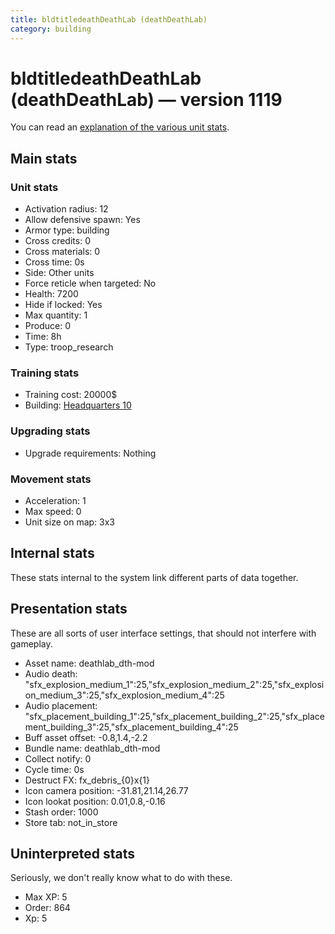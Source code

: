 ```yaml
---
title: bldtitledeathDeathLab (deathDeathLab)
category: building
---
```


# bldtitledeathDeathLab (deathDeathLab) — version 1119

You can read an [explanation  of the various unit stats](unitexplained.md).

## Main stats

### Unit stats

  * Activation radius: 12
  * Allow defensive spawn: Yes
  * Armor type: building
  * Cross credits: 0
  * Cross materials: 0
  * Cross time: 0s
  * Side: Other units
  * Force reticle when targeted: No
  * Health: 7200
  * Hide if locked: Yes
  * Max quantity: 1
  * Produce: 0
  * Time: 8h
  * Type: troop_research

### Training stats

  * Training cost: 20000$
  * Building: [Headquarters 10](smugglerHQ.html)

### Upgrading stats

  * Upgrade requirements: Nothing

### Movement stats

  * Acceleration: 1
  * Max speed: 0
  * Unit size on map: 3x3

## Internal stats

These stats internal to the system link different parts of data together.


## Presentation stats

These are all sorts of user interface settings, that should not interfere with gameplay.

  * Asset name: deathlab_dth-mod
  * Audio death: "sfx_explosion_medium_1":25,"sfx_explosion_medium_2":25,"sfx_explosion_medium_3":25,"sfx_explosion_medium_4":25
  * Audio placement: "sfx_placement_building_1":25,"sfx_placement_building_2":25,"sfx_placement_building_3":25,"sfx_placement_building_4":25
  * Buff asset offset: -0.8,1.4,-2.2
  * Bundle name: deathlab_dth-mod
  * Collect notify: 0
  * Cycle time: 0s
  * Destruct FX: fx_debris_{0}x{1}
  * Icon camera position: -31.81,21.14,26.77
  * Icon lookat position: 0.01,0.8,-0.16
  * Stash order: 1000
  * Store tab: not_in_store

## Uninterpreted stats

Seriously, we don't really know what to do with these.

  * Max XP: 5
  * Order: 864
  * Xp: 5

